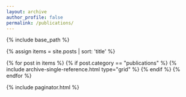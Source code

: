 ```yaml
---
layout: archive
author_profile: false
permalink: /publications/
---
```


{% include base_path %}
<!-- <h3 class="archive__subtitle">Examples from various domains</h3>		This destroys lists -->
{% assign items = site.posts | sort: 'title' %}

{% for post in items %}
{% if post.category == "publications" %}
  {% include archive-single-reference.html type="grid" %}
{% endif %}
{% endfor %}

{% include paginator.html %}
